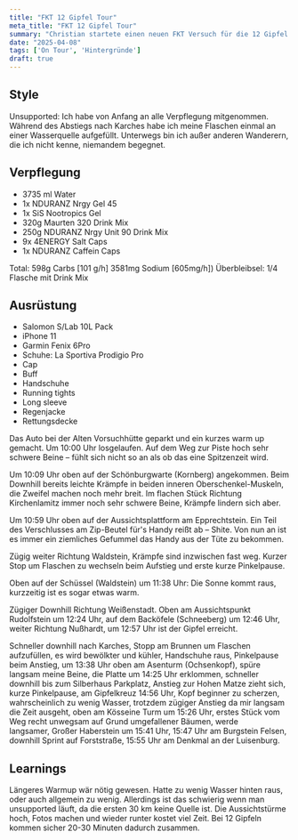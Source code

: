 ```yaml
---
title: "FKT 12 Gipfel Tour"
meta_title: "FKT 12 Gipfel Tour"
summary: "Christian startete einen neuen FKT Versuch für die 12 Gipfel Tour"
date: "2025-04-08"
tags: ['On Tour', 'Hintergründe']
draft: true
---
```


## Style
Unsupported: Ich habe von Anfang an alle Verpflegung mitgenommen. Während des Abstiegs nach Karches habe ich meine Flaschen einmal an einer Wasserquelle aufgefüllt. Unterwegs bin ich außer anderen Wanderern, die ich nicht kenne, niemandem begegnet.

## Verpflegung

* 3735 ml Water
* 1x NDURANZ Nrgy Gel 45
* 1x SiS Nootropics Gel
* 320g Maurten 320 Drink Mix
* 250g NDURANZ Nrgy Unit 90 Drink Mix
* 9x 4ENERGY Salt Caps
* 1x NDURANZ Caffein Caps 

Total: 598g Carbs [101 g/h] 3581mg Sodium [605mg/h])
Überbleibsel: 1/4 Flasche mit Drink Mix

## Ausrüstung

* Salomon S/Lab 10L Pack
* iPhone 11
* Garmin Fenix 6Pro
* Schuhe: La Sportiva Prodigio Pro
* Cap
* Buff
* Handschuhe
* Running tights
* Long sleeve
* Regenjacke
* Rettungsdecke

Das Auto bei der Alten Vorsuchhütte geparkt und ein kurzes warm up gemacht. Um 10:00 Uhr losgelaufen. Auf dem Weg zur Piste hoch sehr schwere Beine – fühlt sich nicht so an als ob das eine Spitzenzeit wird.

Um 10:09 Uhr oben auf der Schönburgwarte (Kornberg) angekommen. Beim Downhill bereits leichte Krämpfe in beiden inneren Oberschenkel-Muskeln, die Zweifel machen noch mehr breit. Im flachen Stück Richtung Kirchenlamitz immer noch sehr schwere Beine, Krämpfe lindern sich aber. 

Um 10:59 Uhr oben auf der Aussichtsplattform am Epprechtstein. Ein Teil des Verschlusses am Zip-Beutel für's Handy reißt ab – Shite. Von nun an ist es immer ein ziemliches Gefummel das Handy aus der Tüte zu bekommen.

Zügig weiter Richtung Waldstein, Krämpfe sind inzwischen fast weg. Kurzer Stop um Flaschen zu wechseln beim Aufstieg und erste kurze Pinkelpause.

Oben auf der Schüssel (Waldstein) um 11:38 Uhr: Die Sonne kommt raus, kurzzeitig ist es sogar etwas warm.

Zügiger Downhill Richtung Weißenstadt. Oben am Aussichtspunkt Rudolfstein um 12:24 Uhr, auf dem Backöfele (Schneeberg) um 12:46 Uhr, weiter Richtung Nußhardt, um 12:57 Uhr ist der Gipfel erreicht. 

Schneller downhill nach Karches, Stopp am Brunnen um Flaschen aufzufüllen, es wird bewölkter und kühler, Handschuhe raus, Pinkelpause beim Anstieg, um 13:38 Uhr oben am Asenturm (Ochsenkopf), spüre langsam meine Beine, die Platte um 14:25 Uhr erklommen, schneller downhill bis zum Silberhaus Parkplatz, Anstieg zur Hohen Matze zieht sich, kurze Pinkelpause, am Gipfelkreuz 14:56 Uhr, Kopf beginner zu scherzen, wahrscheinlich zu wenig Wasser, trotzdem zügiger Anstieg da mir langsam die Zeit ausgeht, oben am Kösseine Turm um 15:26 Uhr, erstes Stück vom Weg recht unwegsam auf Grund umgefallener Bäumen, werde langsamer, Großer Haberstein um 15:41 Uhr, 15:47 Uhr am Burgstein Felsen, downhill Sprint auf Forststraße, 15:55 Uhr am Denkmal an der Luisenburg.


## Learnings

Längeres Warmup wär nötig gewesen. Hatte zu wenig Wasser hinten raus, oder auch allgemein zu wenig. Allerdings ist das schwierig wenn man unsupported läuft, da die ersten 30 km keine Quelle ist.
Die Aussichtstürme hoch, Fotos machen und wieder runter kostet viel Zeit. Bei 12 Gipfeln kommen sicher 20-30 Minuten dadurch zusammen. 